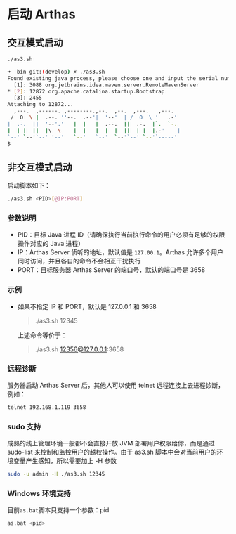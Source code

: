 # 启动 Arthas

## 交互模式启动

```bash
./as3.sh
```

```bash
➜  bin git:(develop) ✗ ./as3.sh
Found existing java process, please choose one and input the serial number of the process, eg: 1 . Then hit ENTER.
  [1]: 3088 org.jetbrains.idea.maven.server.RemoteMavenServer
* [2]: 12872 org.apache.catalina.startup.Bootstrap
  [3]: 2455
Attaching to 12872...
  ,---.  ,------. ,--------.,--.  ,--.  ,---.   ,---.
 /  O  \ |  .--. ''--.  .--'|  '--'  | /  O  \ '   .-'
|  .-.  ||  '--'.'   |  |   |  .--.  ||  .-.  |`.  `-.
|  | |  ||  |\  \    |  |   |  |  |  ||  | |  |.-'    |
`--' `--'`--' '--'   `--'   `--'  `--'`--' `--'`-----'
$
```

## 非交互模式启动

启动脚本如下：

```bash
./as3.sh <PID>[@IP:PORT]
```

### 参数说明

- PID：目标 Java 进程 ID（请确保执行当前执行命令的用户必须有足够的权限操作对应的 Java 进程）
- IP：Arthas Server 侦听的地址，默认值是 `127.00.1`。Arthas 允许多个用户同时访问，并且各自的命令不会相互干扰执行
- PORT：目标服务器 Arthas Server 的端口号，默认的端口号是 3658

### 示例

- 如果不指定 IP 和 PORT，默认是 127.0.0.1 和 3658

  > ./as3.sh 12345

  上述命令等价于：

  > ./as3.sh 12356@127.0.0.1:3658

### 远程诊断

服务器启动 Arthas Server 后，其他人可以使用 telnet 远程连接上去进程诊断，例如：

```bash
telnet 192.168.1.119 3658
```

### sudo 支持

成熟的线上管理环境一般都不会直接开放 JVM 部署用户权限给你，而是通过 sudo-list 来控制和监控用户的越权操作。由于 as3.sh 脚本中会对当前用户的环境变量产生感知，所以需要加上 -H 参数

```bash
sudo -u admin -H ./as3.sh 12345
```

### Windows 环境支持

目前`as.bat`脚本只支持一个参数：pid

```bash
as.bat <pid>
```
